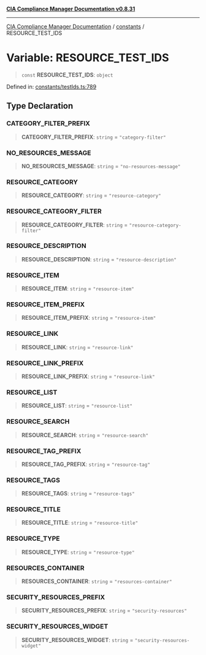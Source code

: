 [**CIA Compliance Manager Documentation v0.8.31**](../../README.md)

***

[CIA Compliance Manager Documentation](../../modules.md) / [constants](../README.md) / RESOURCE\_TEST\_IDS

# Variable: RESOURCE\_TEST\_IDS

> `const` **RESOURCE\_TEST\_IDS**: `object`

Defined in: [constants/testIds.ts:789](https://github.com/Hack23/cia-compliance-manager/blob/85c025371255f412469ec0119911b7cb143a6212/src/constants/testIds.ts#L789)

## Type Declaration

### CATEGORY\_FILTER\_PREFIX

> **CATEGORY\_FILTER\_PREFIX**: `string` = `"category-filter"`

### NO\_RESOURCES\_MESSAGE

> **NO\_RESOURCES\_MESSAGE**: `string` = `"no-resources-message"`

### RESOURCE\_CATEGORY

> **RESOURCE\_CATEGORY**: `string` = `"resource-category"`

### RESOURCE\_CATEGORY\_FILTER

> **RESOURCE\_CATEGORY\_FILTER**: `string` = `"resource-category-filter"`

### RESOURCE\_DESCRIPTION

> **RESOURCE\_DESCRIPTION**: `string` = `"resource-description"`

### RESOURCE\_ITEM

> **RESOURCE\_ITEM**: `string` = `"resource-item"`

### RESOURCE\_ITEM\_PREFIX

> **RESOURCE\_ITEM\_PREFIX**: `string` = `"resource-item"`

### RESOURCE\_LINK

> **RESOURCE\_LINK**: `string` = `"resource-link"`

### RESOURCE\_LINK\_PREFIX

> **RESOURCE\_LINK\_PREFIX**: `string` = `"resource-link"`

### RESOURCE\_LIST

> **RESOURCE\_LIST**: `string` = `"resource-list"`

### RESOURCE\_SEARCH

> **RESOURCE\_SEARCH**: `string` = `"resource-search"`

### RESOURCE\_TAG\_PREFIX

> **RESOURCE\_TAG\_PREFIX**: `string` = `"resource-tag"`

### RESOURCE\_TAGS

> **RESOURCE\_TAGS**: `string` = `"resource-tags"`

### RESOURCE\_TITLE

> **RESOURCE\_TITLE**: `string` = `"resource-title"`

### RESOURCE\_TYPE

> **RESOURCE\_TYPE**: `string` = `"resource-type"`

### RESOURCES\_CONTAINER

> **RESOURCES\_CONTAINER**: `string` = `"resources-container"`

### SECURITY\_RESOURCES\_PREFIX

> **SECURITY\_RESOURCES\_PREFIX**: `string` = `"security-resources"`

### SECURITY\_RESOURCES\_WIDGET

> **SECURITY\_RESOURCES\_WIDGET**: `string` = `"security-resources-widget"`

